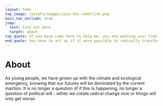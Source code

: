 ```yaml
---
layout: home
top_image: /assets/images/join-the-rebellion.png
main_nav_exclude: true
jump:
  text: Find out more
  target: about
top_quote: If you have come here to help me, you are wasting your time. But if you have come because your liberation is bound up with mine, then let us work together. - Lilla Watson
end_quote: You have to act as if it were possible to radically transform the world. And you have to do it all the time - Angela Davis
---
```


# About

As young people, we have grown up with the climate and ecological emergency, knowing that our futures will be dominated by the current inaction. It is no longer a question of if this is happening, no longer a question of political will - either we create radical change now or things will only get worse.
